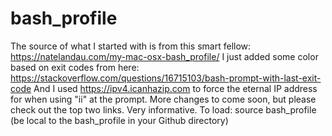 # bash_profile
The source of what I started with is from this smart fellow:
https://natelandau.com/my-mac-osx-bash_profile/
I just added some color based on exit codes from here:
https://stackoverflow.com/questions/16715103/bash-prompt-with-last-exit-code
And I used https://ipv4.icanhazip.com to force the eternal IP address for when using "ii" at the prompt.
More changes to come soon, but please check out the top two links.  Very informative.
To load:
source bash_profile (be local to the bash_profile in your Github directory)